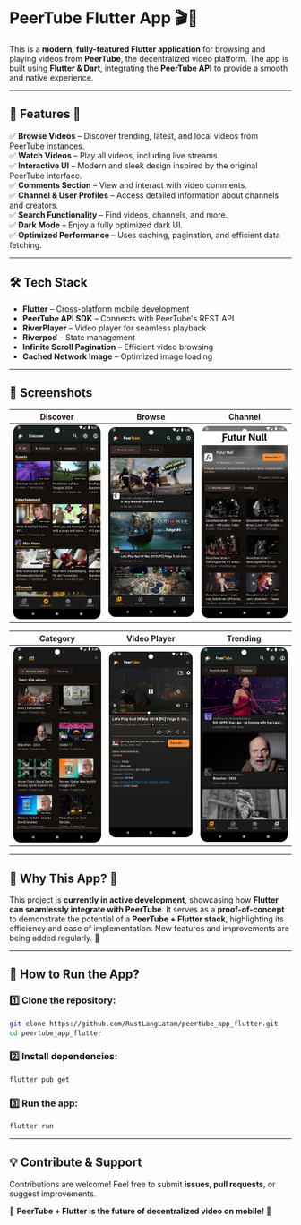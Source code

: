 # **PeerTube Flutter App** 🎬📱

This is a **modern, fully-featured Flutter application** for browsing and playing videos from **PeerTube**, the decentralized video platform. The app is built using **Flutter & Dart**, integrating the **PeerTube API** to provide a smooth and native experience.

---

## **📌 Features** 🚀

✅ **Browse Videos** – Discover trending, latest, and local videos from PeerTube instances.  
✅ **Watch Videos** – Play all videos, including live streams.  
✅ **Interactive UI** – Modern and sleek design inspired by the original PeerTube interface.  
✅ **Comments Section** – View and interact with video comments.  
✅ **Channel & User Profiles** – Access detailed information about channels and creators.  
✅ **Search Functionality** – Find videos, channels, and more.  
✅ **Dark Mode** – Enjoy a fully optimized dark UI.  
✅ **Optimized Performance** – Uses caching, pagination, and efficient data fetching.

---

## **🛠 Tech Stack**

- **Flutter** – Cross-platform mobile development
- **PeerTube API SDK** – Connects with PeerTube's REST API
- **RiverPlayer** – Video player for seamless playback
- **Riverpod** – State management
- **Infinite Scroll Pagination** – Efficient video browsing
- **Cached Network Image** – Optimized image loading

---

## **📸 Screenshots**

| **Discover** | **Browse** | **Channel** |  
|-------------|-----------|------------|  
| <img src="resources/discover.png" width="220"> | <img src="resources/browse.png" width="220"> | <img src="resources/channel.png" width="220"> |  

| **Category** | **Video Player** | **Trending** |  
|-------------|---------------|-------------|  
| <img src="resources/category.png" width="220"> | <img src="resources/player.png" width="220"> | <img src="resources/trending.png" width="220"> |  

---

## **📌 Why This App?** 🤔

This project is **currently in active development**, showcasing how **Flutter can seamlessly integrate with PeerTube**. It serves as a **proof-of-concept** to demonstrate the potential of a **PeerTube + Flutter stack**, highlighting its efficiency and ease of implementation. New features and improvements are being added regularly. 🚀

---

## **🚀 How to Run the App?**

### 1️⃣ Clone the repository:
```bash
git clone https://github.com/RustLangLatam/peertube_app_flutter.git
cd peertube_app_flutter
```  

### 2️⃣ Install dependencies:
```bash
flutter pub get
```  

### 3️⃣ Run the app:
```bash
flutter run
```  

---

## **💡 Contribute & Support**

Contributions are welcome! Feel free to submit **issues, pull requests**, or suggest improvements.

🔗 **PeerTube + Flutter is the future of decentralized video on mobile!** 🚀